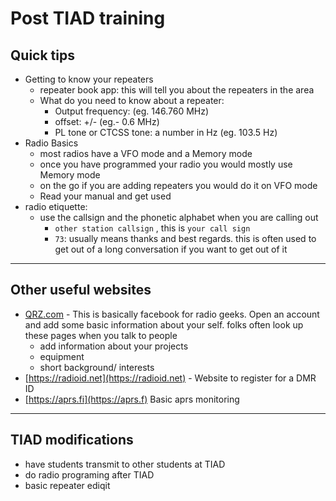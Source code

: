 # Post TIAD training 
## Quick tips

- Getting to know your repeaters
	- repeater book app: this will tell you about the repeaters in the area
	- What do you need to know about a repeater:
		- Output frequency: (eg. 146.760 MHz)
		- offset: +/- (eg.- 0.6 MHz)
		- PL tone or CTCSS tone: a number in Hz (eg. 103.5 Hz)
- Radio Basics
	- most radios have a VFO mode and a Memory mode
	- once you have programmed your radio you would mostly use Memory mode
	- on the go if you are adding repeaters you would do it on VFO mode
	- Read your manual and get used 
- radio etiquette:
	- use the callsign and the phonetic alphabet when you are calling out
		- `other station callsign` , this is `your call sign`
		- `73`: usually means thanks and best regards. this is often used to get out of a long conversation if you want to get out of it
---
## Other useful websites 

- [QRZ.com](https://www.qrz.com) - This is basically facebook for radio geeks. Open an account and add some basic information about your self. folks often look up these pages when you talk to people
	- add information about your projects
	- equipment
	- short background/ interests
- [https://radioid.net](https://radioid.net) - Website to register for a DMR ID
- [https://aprs.fi](https://aprs.f) Basic aprs monitoring 
---
## TIAD modifications

- have students transmit to other students at TIAD
- do radio programing after TIAD
- basic repeater ediqit